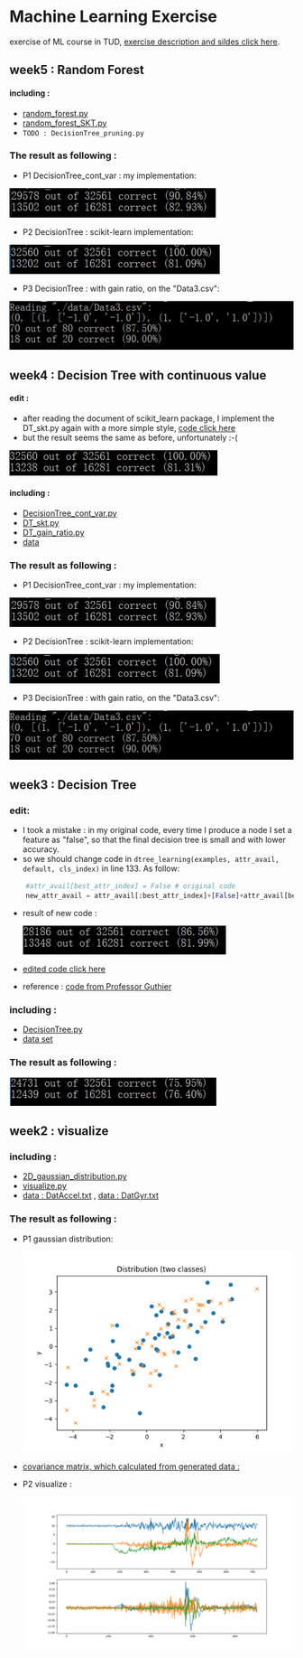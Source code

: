 # Machine Learning Exercise

exercise of ML course in TUD, [exercise description and sildes click here](http://cvl.inf.tu-dresden.de/courses/machine-learning-1/).

## week5 : Random Forest
#### including :
 * [random_forest.py](https://github.com/chrisHuxi/MachineLearningExercise/blob/master/week5_pruning_random_forest/random_forest.py)
 * [random_forest_SKT.py](https://github.com/chrisHuxi/MachineLearningExercise/blob/master/week5_pruning_random_forest/random_forest_SKT.py)
 * `TODO : DecisionTree_pruning.py`
### The result as following : 

* P1 DecisionTree_cont_var : my implementation:


![](https://github.com/chrisHuxi/MachineLearningExercise/blob/master/week4_decision_tree_cont_variables/result/P1.PNG)


* P2 DecisionTree : scikit-learn implementation:


![](https://github.com/chrisHuxi/MachineLearningExercise/blob/master/week4_decision_tree_cont_variables/result/P2.PNG)


* P3 DecisionTree : with gain ratio, on the "Data3.csv":


![](https://github.com/chrisHuxi/MachineLearningExercise/blob/master/week4_decision_tree_cont_variables/result/P3.PNG)
 
## week4 : Decision Tree with continuous value
#### edit :
  * after reading the document of scikit_learn package, I implement the DT_skt.py again with a more simple style, [code click here](https://github.com/chrisHuxi/MachineLearningExercise/blob/master/week4_decision_tree_cont_variables/DT_skt_plus.py)
  * but the result seems the same as before, unfortunately :-(
  
  
  ![](https://github.com/chrisHuxi/MachineLearningExercise/blob/master/week4_decision_tree_cont_variables/result/P2_plus.PNG)
  


#### including :
 * [DecisionTree_cont_var.py](https://github.com/chrisHuxi/MachineLearningExercise/blob/master/week4_decision_tree_cont_variables/DecisionTree_cont_var.py)
 * [DT_skt.py](https://github.com/chrisHuxi/MachineLearningExercise/blob/master/week4_decision_tree_cont_variables/DT_skt.py)
 * [DT_gain_ratio.py](https://github.com/chrisHuxi/MachineLearningExercise/blob/master/week4_decision_tree_cont_variables/DT_gain_ratio.py)
 * [data](https://github.com/chrisHuxi/MachineLearningExercise/tree/master/week4_decision_tree_cont_variables/data)
### The result as following : 

* P1 DecisionTree_cont_var : my implementation:


![](https://github.com/chrisHuxi/MachineLearningExercise/blob/master/week4_decision_tree_cont_variables/result/P1.PNG)


* P2 DecisionTree : scikit-learn implementation:


![](https://github.com/chrisHuxi/MachineLearningExercise/blob/master/week4_decision_tree_cont_variables/result/P2.PNG)


* P3 DecisionTree : with gain ratio, on the "Data3.csv":


![](https://github.com/chrisHuxi/MachineLearningExercise/blob/master/week4_decision_tree_cont_variables/result/P3.PNG)




## week3 : Decision Tree
### edit:
 * I took a mistake : in my original code, every time I produce a node I set a feature as "false", so that the final decision tree is small and with lower accuracy. 
 * so we should change code in `dtree_learning(examples, attr_avail, default, cls_index)` in line 133. As follow:
  ```python
     #attr_avail[best_attr_index] = False # original code
     new_attr_avail = attr_avail[:best_attr_index]+[False]+attr_avail[best_attr_index+1:]   #edited code
  ```
 * result of new code : 
 
    ![](https://github.com/chrisHuxi/MachineLearningExercise/blob/master/week3_decision_tree/result_dt_plus.PNG)
   
 * [edited code click here](https://github.com/chrisHuxi/MachineLearningExercise/blob/master/week3_decision_tree/DecisionTree_plus.py)
 * reference : [code from Professor Guthier](http://cvl.inf.tu-dresden.de/HTML/teaching/courses/ml1/ss18/Ex/3/tree.py)

### including :
 * [DecisionTree.py](https://github.com/chrisHuxi/MachineLearningExercise/blob/master/week3_decision_tree/DecisionTree.py)
 * [data set](https://github.com/chrisHuxi/MachineLearningExercise/tree/master/week3_decision_tree/data)

### The result as following : 

![](https://github.com/chrisHuxi/MachineLearningExercise/blob/master/week3_decision_tree/result_dt.PNG)



## week2 : visualize
### including :
 * [2D_gaussian_distribution.py](https://github.com/chrisHuxi/MachineLearningExercise/blob/master/week2_visualize/2D_gaussian_distribution.py)
 * [visualize.py](https://github.com/chrisHuxi/MachineLearningExercise/blob/master/week2_visualize/visualize.py)
 * [data : DatAccel.txt](https://github.com/chrisHuxi/MachineLearningExercise/blob/master/week2_visualize/DatAccel.txt) , [data : DatGyr.txt](https://github.com/chrisHuxi/MachineLearningExercise/blob/master/week2_visualize/DatGyr.txt)
 
### The result as following : 

* P1 gaussian distribution:


  ![](https://github.com/chrisHuxi/MachineLearningExercise/blob/master/week2_visualize/P1_result.png)


* [covariance matrix, which calculated from generated data : ](https://github.com/chrisHuxi/MachineLearningExercise/blob/master/week2_visualize/P1_result.txt)

* P2 visualize : 


  ![](https://github.com/chrisHuxi/MachineLearningExercise/blob/master/week2_visualize/P2_result_1.png)
